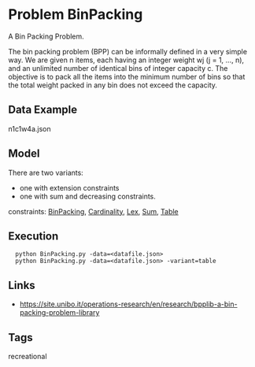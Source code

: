 # Problem BinPacking

A Bin Packing Problem.

The bin packing problem (BPP) can be informally defined in a very simple way.
We are given n items, each having an integer weight wj (j = 1, ..., n), and an unlimited number of identical bins of integer capacity c.
The objective is to pack all the items into the minimum number of bins so that the total weight packed in any bin does not exceed the capacity.

## Data Example
  n1c1w4a.json

## Model
  There are two variants:
   - one with extension constraints
   - one with sum and decreasing constraints.

  constraints: [BinPacking](http://pycsp.org/documentation/constraints/BinPacking), [Cardinality](http://pycsp.org/documentation/constraints/Cardinality), [Lex](http://pycsp.org/documentation/constraints/Lex), [Sum](http://pycsp.org/documentation/constraints/Sum), [Table](http://pycsp.org/documentation/constraints/Table)

## Execution
```
  python BinPacking.py -data=<datafile.json>
  python BinPacking.py -data=<datafile.json> -variant=table
```

## Links
  - https://site.unibo.it/operations-research/en/research/bpplib-a-bin-packing-problem-library

## Tags
  recreational
